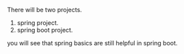 There will be two projects.

1. spring project.
2. spring boot project.

you will see that spring basics
are still  helpful in spring boot.





